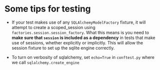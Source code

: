 # Some tips for testing

* If your test makes use of any `SQLAlchemyModelFactory` fixture, it will attempt to create a scoped_session using `factories.session.session_factory`. What this means is you need to **make sure that `session` is included as a dependency** in tests that make use of sessions, whether explicitly or implicitly. This will allow the session fixture to set up the sqlite engine correctly.

* To turn on verbosity of sqlalchemy, set `echo=True` in `conftest.py` where we call `sqlalchemy.create_engine`